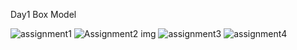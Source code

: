 Day1 Box Model

![assignment1](https://github.com/Nupur2001/How-to-css-bootcamp/assets/67430495/02f6847c-17fb-466c-a562-bf0a46babd83)
![Assignment2 img](https://github.com/Nupur2001/How-to-css-bootcamp/assets/67430495/34193b53-a1a1-4fb4-9510-21b6a9fbbd0e)
![assignment3](https://github.com/Nupur2001/How-to-css-bootcamp/assets/67430495/c429bd52-bb6d-4e89-a69e-59ff5f19f833)
![assignment4](https://github.com/Nupur2001/How-to-css-bootcamp/assets/67430495/bf36d25e-4331-4d2f-8c0f-f88f5cca60e8)
